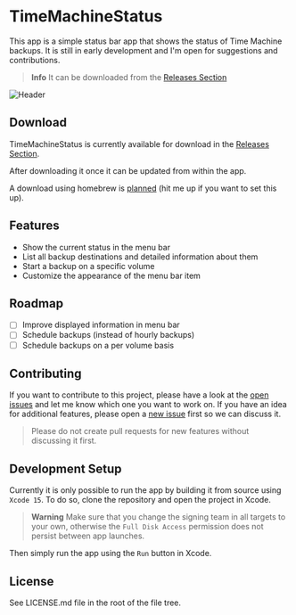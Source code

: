 # TimeMachineStatus

This app is a simple status bar app that shows the status of Time Machine backups. It is still in early development and I'm open for suggestions and contributions.

> **Info**
> It can be downloaded from the [Releases Section](https://github.com/lukepistrol/TimeMachineStatus/releases/latest)

![Header](https://github.com/lukepistrol/TimeMachineStatus/assets/9460130/cea44ed3-21ea-4f06-9916-69b76584c313)

## Download

TimeMachineStatus is currently available for download in the [Releases Section](https://github.com/lukepistrol/TimeMachineStatus/releases/latest).

After downloading it once it can be updated from within the app.

A download using homebrew is [planned](https://github.com/lukepistrol/TimeMachineStatus/issues/10) (hit me up if you want to set this up).

## Features

* Show the current status in the menu bar
* List all backup destinations and detailed information about them
* Start a backup on a specific volume
* Customize the appearance of the menu bar item

## Roadmap

- [ ] Improve displayed information in menu bar
- [ ] Schedule backups (instead of hourly backups)
- [ ] Schedule backups on a per volume basis

## Contributing

If you want to contribute to this project, please have a look at the [open issues](https://github.com/lukepistrol/TimeMachineStatus/issues) and let me know which one you want to 
work on. If you have an idea for additional features, please open a [new issue](https://github.com/lukepistrol/TimeMachineStatus/issues/new/choose) first so we can discuss it.

> Please do not create pull requests for new features without discussing it first.

## Development Setup

Currently it is only possible to run the app by building it from source using `Xcode 15`. To do so, clone the repository
and open the project in Xcode.

> **Warning**
> Make sure that you change the signing team in all targets to your own, otherwise the `Full Disk Access` permission does not persist
> between app launches.

Then simply run the app using the `Run` button in Xcode.

## License

See LICENSE.md file in the root of the file tree.
